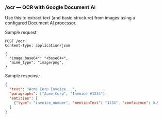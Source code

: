 ### /ocr — OCR with Google Document AI

Use this to extract text (and basic structure) from images using a configured Document AI processor.

Sample request
```http
POST /ocr
Content-Type: application/json

{
  "image_base64": "<base64>",
  "mime_type": "image/png",
}
```

Sample response
```json
{
  "text": "Acme Corp Invoice...",
  "paragraphs": ["Acme Corp", "Invoice #1234"],
  "entities": [
    {"type": "invoice_number", "mentionText": "1234", "confidence": 0.98}
  ]
}
```


